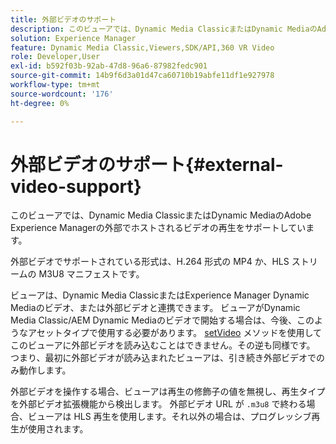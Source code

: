 ```yaml
---
title: 外部ビデオのサポート
description: このビューアでは、Dynamic Media ClassicまたはDynamic MediaのAdobe Experience Managerの外部でホストされるビデオの再生をサポートしています。
solution: Experience Manager
feature: Dynamic Media Classic,Viewers,SDK/API,360 VR Video
role: Developer,User
exl-id: b592f03b-92ab-47d8-96a6-87982fedc901
source-git-commit: 14b9f6d3a01d47ca60710b19abfe11df1e927978
workflow-type: tm+mt
source-wordcount: '176'
ht-degree: 0%

---
```


# 外部ビデオのサポート{#external-video-support}

このビューアでは、Dynamic Media ClassicまたはDynamic MediaのAdobe Experience Managerの外部でホストされるビデオの再生をサポートしています。

外部ビデオでサポートされている形式は、H.264 形式の MP4 か、HLS ストリームの M3U8 マニフェストです。

ビューアは、Dynamic Media ClassicまたはExperience Manager Dynamic Mediaのビデオ、または外部ビデオと連携できます。 ビューアがDynamic Media Classic/AEM Dynamic Mediaのビデオで開始する場合は、今後、このようなアセットタイプで使用する必要があります。 [setVideo](../../c-html5-aem-asset-viewers/c-html5-aem-video360/c-html5-aem-video360-javascriptapiref/r-html5-aem-video360-javascriptapiref-setvideo.md#reference-85d3422d6ce64a36ac74827120b5a17c) メソッドを使用してこのビューアに外部ビデオを読み込むことはできません。その逆も同様です。 つまり、最初に外部ビデオが読み込まれたビューアは、引き続き外部ビデオでのみ動作します。

外部ビデオを操作する場合、ビューアは再生の修飾子の値を無視し、再生タイプを外部ビデオ拡張機能から検出します。 外部ビデオ URL が `.m3u8` で終わる場合、ビューアは HLS 再生を使用します。それ以外の場合は、プログレッシブ再生が使用されます。
